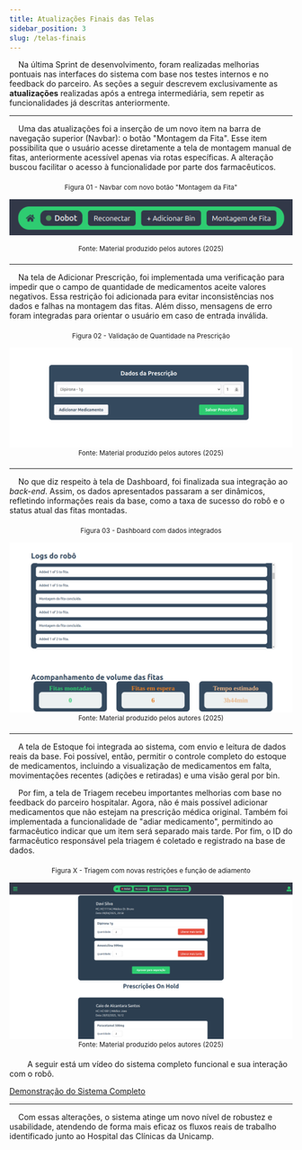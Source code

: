 ```yaml
---
title: Atualizações Finais das Telas
sidebar_position: 3
slug: /telas-finais
---
```


&nbsp;&nbsp;&nbsp;&nbsp;Na última Sprint de desenvolvimento, foram realizadas melhorias pontuais nas interfaces do sistema com base nos testes internos e no feedback do parceiro. As seções a seguir descrevem exclusivamente as **atualizações** realizadas após a entrega intermediária, sem repetir as funcionalidades já descritas anteriormente.

---

&nbsp;&nbsp;&nbsp;&nbsp;Uma das atualizações foi a inserção de um novo item na barra de navegação superior (Navbar): o botão "Montagem da Fita". Esse item possibilita que o usuário acesse diretamente a tela de montagem manual de fitas, anteriormente acessível apenas via rotas específicas. A alteração buscou facilitar o acesso à funcionalidade por parte dos farmacêuticos.

<div align="center">
<sub>Figura 01 - Navbar com novo botão "Montagem da Fita"</sub>

![Navbar Montagem Fita](../../../../docs/static/img/navbar-atualizada.png)

<sup>Fonte: Material produzido pelos autores (2025)</sup>
</div>

---

&nbsp;&nbsp;&nbsp;&nbsp;Na tela de Adicionar Prescrição, foi implementada uma verificação para impedir que o campo de quantidade de medicamentos aceite valores negativos. Essa restrição foi adicionada para evitar inconsistências nos dados e falhas na montagem das fitas. Além disso, mensagens de erro foram integradas para orientar o usuário em caso de entrada inválida.

<div align="center">
<sub>Figura 02 - Validação de Quantidade na Prescrição</sub>

![Validação Prescrição](../../../../docs/static/img/criacao-prescricao.png)
<sup>Fonte: Material produzido pelos autores (2025)</sup>
</div>

---

&nbsp;&nbsp;&nbsp;&nbsp;No que diz respeito à tela de Dashboard, foi finalizada sua integração ao *back-end*. Assim, os dados apresentados passaram a ser dinâmicos, refletindo informações reais da base, como a taxa de sucesso do robô e o status atual das fitas montadas.

<div align="center">
<sub>Figura 03 - Dashboard com dados integrados</sub>

![Dashboard Integrado](<../../../../docs/static/img/dashboard_integrado.png>)
<sup>Fonte: Material produzido pelos autores (2025)</sup>
</div>

---

&nbsp;&nbsp;&nbsp;&nbsp;A tela de Estoque foi integrada ao sistema, com envio e leitura de dados reais da base. Foi possível, então, permitir o controle completo do estoque de medicamentos, incluindo a visualização de medicamentos em falta, movimentações recentes (adições e retiradas) e uma visão geral por bin.


&nbsp;&nbsp;&nbsp;&nbsp;Por fim, a tela de Triagem recebeu importantes melhorias com base no feedback do parceiro hospitalar. Agora, não é mais possível adicionar medicamentos que não estejam na prescrição médica original. Também foi implementada a funcionalidade de "adiar medicamento", permitindo ao farmacêutico indicar que um item será separado mais tarde. Por fim, o ID do farmacêutico responsável pela triagem é coletado e registrado na base de dados.

<div align="center">
<sub>Figura X - Triagem com novas restrições e função de adiamento</sub>

![Triagem Atualizada](<../../../../docs/static/img/triagem_atualizada.png>)
<sup>Fonte: Material produzido pelos autores (2025)</sup>
</div>

&emsp;&emsp; A seguir está um vídeo do sistema completo funcional e sua interação com o robô.

[Demonstração do Sistema Completo](https://youtu.be/0IkuhlxcgwE)

---

&nbsp;&nbsp;&nbsp;&nbsp;Com essas alterações, o sistema atinge um novo nível de robustez e usabilidade, atendendo de forma mais eficaz os fluxos reais de trabalho identificado junto ao Hospital das Clínicas da Unicamp.

